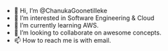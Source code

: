 - 👋 Hi, I’m @ChanukaGoonetilleke
- 👀 I’m interested in Software Engineering & Cloud
- 🌱 I’m currently learning AWS.
- 💞️ I’m looking to collaborate on awesome concepts.
- 📫 How to reach me is with email.

<!---
ChanukaGoonetilleke/ChanukaGoonetilleke is a ✨ special ✨ repository because its `README.md` (this file) appears on your GitHub profile.
You can click the Preview link to take a look at your changes.
--->
